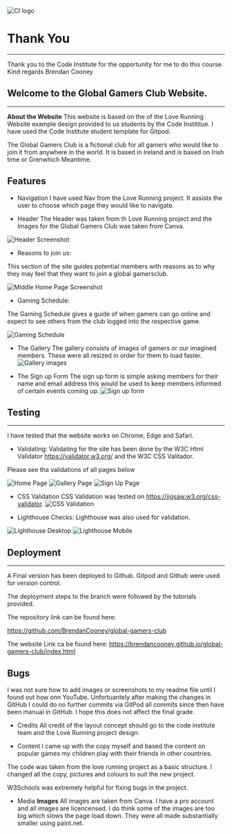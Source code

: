 ![CI logo](https://codeinstitute.s3.amazonaws.com/fullstack/ci_logo_small.png)


# Thank You
------
Thank you to the Code Institute for the opportunity for me to do this course. 
Kind regards
Brendan Cooney 

## Welcome to the Global Gamers Club Website. 
------
**About the Website**
This website is based on the of the Love Running Website example design provided to us students by the Code Instititue.
I have used the Code Institute student template for Gitpod.

The Global Gamers Club is a fictional club for all gamers who would like to join it from anywhere in the world.
It is based in Ireland and is based on Irish time or Grenwhich Meantime.

## Features

* Navigation
I have used Nav from the Love Running project. It assists the user to choose which page they would like to navigate.

* Header
The Header was taken from th Love Running project and the Images for the Global Gamers Club was taken from Canva. 

![Header Screenshot](https://github.com/BrendanCooney/global-gamers-club/blob/main/readimages/Gallery%20Top.PNG)


* Reasons to join us:

This section of the site guides potential members with reasons as to why they may feel that they want to join a global gamersclub.

![Middle Home Page Screenshot](https://github.com/BrendanCooney/global-gamers-club/blob/main/readimages/Home%20Middle.PNG)

* Gaming Schedule:

The Gaming Schedule gives a guide of when gamers can go online and expect to see others from the club logged into the respective game. 

![Gaming Schedule](https://github.com/BrendanCooney/global-gamers-club/blob/main/readimages/Home%20Bottom.PNG)

* The Gallery 
The gallery consists of images of gamers or our imagined members. These were all resized in order for them to load faster.
![Gallery images](https://github.com/BrendanCooney/global-gamers-club/blob/main/readimages/Gallery%20Top.PNG)

* The Sign up Form 
The sign up form is simple asking members for their name and email address this would be used to keep members informed of certain events coming up. 
![Sign up form](https://github.com/BrendanCooney/global-gamers-club/blob/main/readimages/Sign%20up%20Top.PNG)

## Testing 

------
I have tested that the website works on Chrome, Edge and Safari. 


* Validating:
Validating for the site has been done by the W3C Html Validator https://validator.w3.org/ and the W3C CSS Valitador.

Please see tha validations of all pages below

![Home Page](https://github.com/BrendanCooney/global-gamers-club/blob/main/readimages/Home%20Page%20Validation.PNG)
![Gallery Page](https://github.com/BrendanCooney/global-gamers-club/blob/main/readimages/Gallery%20Page%20Validation.PNG)
![Sign Up Page](https://github.com/BrendanCooney/global-gamers-club/blob/main/readimages/Sign%20Up%20Page%20Validation.PNG)

* CSS Validation 
CSS Validation was tested on https://jigsaw.w3.org/css-validator. 
![CSS Validation](https://github.com/BrendanCooney/global-gamers-club/blob/main/readimages/CSS%20Validation.PNG) 

* Lighthouse Checks:
Lighthouse was also used for validation. 

![Lighthouse Desktop](https://github.com/BrendanCooney/global-gamers-club/blob/main/readimages/Lighthouse%20Home.PNG)
![Lighthouse Mobile](https://github.com/BrendanCooney/global-gamers-club/blob/main/readimages/Lighthouse%20Home.PNG)
## Deployment 
------
A Final version has been deployed to Github. Gitpod and Github were used for version control. 

The deployment steps to the branch were followed by the tutorials provided. 

The repository link can be found here:

https://github.com/BrendanCooney/global-gamers-club

The website Link ca be found here: 
https://brendancooney.github.io/global-gamers-club/index.html

## Bugs
I was not sure how to add images or screenshots to my readme file until I found out how onn YouTube. Unfortuantely after making the changes in GitHub I could do no further commits via GitPod all commits since then have been manual in GitHub.  I hope this does not affect the final grade.  

* Credits 
All credit of the layout concept should go to the code institute team and the Love Running project design. 

* Content 
I came up with the copy myself and based the content on popular games my children play with their friends in other countries.

The code was taken from the love running project as a basic structure. I changed all the copy, pictures and colours to suit the new project.

W3Schools was extremely helpful for fixing bugs in the project. 

* Media 
**Images**
All images are taken from Canva. I have a pro account and all images are licencensed. I do think some of the images are too big which slows the page load down. They were all made substantially smaller using paint.net. 

